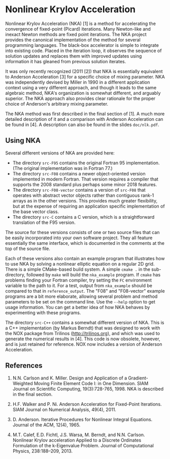 Nonlinear Krylov Acceleration
=============================
Nonlinear Krylov Acceleration (NKA) [1] is a method for accelerating the
convergence of fixed-point (Picard) iterations. Many Newton-like and inexact
Newton methods are fixed point iterations. The NKA project provides the
canonical implementation of the method for several programming languages.
The black-box accelerator is simple to integrate into existing code. Placed
in the iteration loop, it observes the sequence of solution updates and
replaces them with improved updates using information it has gleaned from
previous solution iterates.

It was only recently recognized (2011 [2]) that NKA is essentially equivalent
to Anderson Acceleration [3] for a specific choice of mixing parameter.
NKA was independently devised by Miller in 1990 in a different application
context using a very different approach, and though it leads to the same
algebraic method, NKA's organization is somewhat different, and arguably
superior. The NKA approach also provides clear rationale for the proper
choice of Anderson's arbitrary mixing parameter.

The NKA method was first described in the final section of [1]. A much more
detailed description of it and a comparison with Anderson Acceleration can
be found in [4]. A description can also be found in the slides `doc/nlk.pdf`.

Using NKA
---------

Several different versions of NKA are provided here:
* The directory `src-F95` contains the original Fortran 95 implementation.
  (The original implementation was in Fortran 77.)
* The directory `src-F08` contains a newer object-oriented version implemented
  in modern Fortran. That version requires a compiler that supports the 2008
  standard plus perhaps some minor 2018 features.
* The directory `src-F08-vector` contains a version of `src-F08` that operates
  with abstract vector objects rather than contiguous rank-1 arrays as in the
  other versions. This provides much greater flexibility, but at the expense
  of requiring an application specific implementation of the base vector class.
* The directory `src-C` contains a C version, which is a straightforward
  translation of the F95 version.

The source for these versions consists of one or two source files that can
be easily incorporated into your own software project. They all feature
essentially the same interface, which is documented in the comments at the
top of the source file.

Each of these versions also contain an example program that illustrates how
to use NKA by solving a nonlinear elliptic equation on a regular 2D grid.
There is a simple CMake-based build system. A simple `cmake .` in the sub-
directory, followed by `make` will build the `nka_example` program. If `cmake`
has problems finding your Fortran compiler, try setting the `FC` environment
variable to the path to it. For a test, output from `nka_example` should be
compared to that in `reference_output`. The "F08" and "F08-vector" example
programs are a bit more elaborate, allowing several problem and method
parameters to be set on the command line. Use the `--help` option to get
usage information. You can get a better idea of how NKA behaves by
experimenting with these programs.

The directory `src-C++` contains a somewhat different version of NKA. This
is a C++ implementation (by Markus Berndt) that was designed to work with
the NOX package from Trilinos (http://trilinos.org), and which was used to
generate the numerical results in [4]. This code is now obsolete, however,
and is just retained for reference. NOX now includes a version of Anderson
Acceleration.

References
----------
1. N.N. Carlson and K. Miller. Design and Application of a Gradient-
   Weighted Moving Finite Element Code I: in One Dimension. SIAM Journal on
   Scientific Computing, 19(3):728-765, 1998. NKA is described in the final
   section.

2. H.F. Walker and P. Ni. Anderson Acceleration for Fixed-Point Iterations.
   SIAM Journal on Numerical Analysis, 49(4), 2011.

3. D. Anderson. Iterative Procedures for Nonlinear Integral Equations. Journal
   of the ACM, 12(4), 1965.

4. M.T. Calef, E.D. Fichtl, J.S. Warsa, M. Berndt, and N.N. Carlson. Nonlinear
   Krylov acceleration Applied to a Discrete Ordinates Formulation of the
   k-Eigenvalue Problem. Journal of Computational Physics, 238:188–209, 2013.
